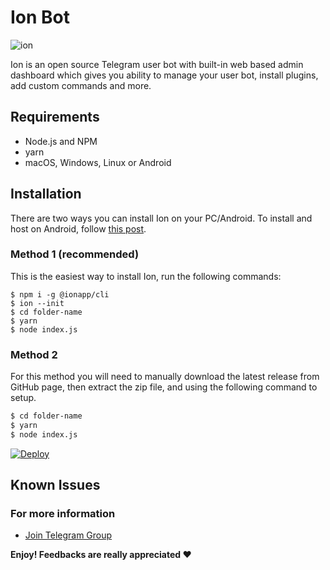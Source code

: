 
# Ion Bot

<img src="https://i.imgur.com/33AXQt7.png" alt="ion"  />
 

Ion is an open source Telegram user bot with built-in web based admin dashboard which gives you ability to manage your user bot, install plugins, add custom commands and more.
  


## Requirements

* Node.js and NPM
* yarn
* macOS, Windows, Linux or Android

## Installation

There are two ways you can install Ion on your PC/Android. To install and host on Android, follow <a href="https://xen.codes/install-ion-on-android" target="_blank">this post</a>.

### Method 1 (recommended)

This is the easiest way to install Ion, run the following commands:
 ```shell
 $ npm i -g @ionapp/cli
 $ ion --init
 $ cd folder-name
 $ yarn
 $ node index.js
 ```

### Method 2

For this method you will need to manually download  the latest release from GitHub page, then extract the zip file, and using the following command to setup.

```bash
$ cd folder-name
$ yarn
$ node index.js
```


[![Deploy](https://www.herokucdn.com/deploy/button.svg)](https://heroku.com/deploy?template=https://github.com/ionbot/ion-app/)
  
## Known Issues

  

### For more information

  

*  [Join Telegram Group](https://t.me/ionuserbotchat)
  

**Enjoy! Feedbacks are really appreciated ❤️**
